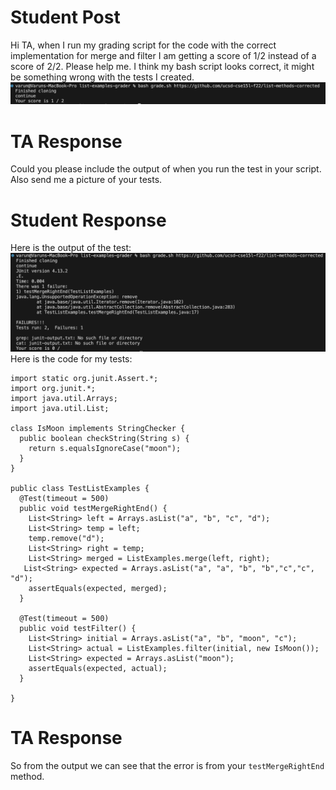 # Student Post
Hi TA, when I run my grading script for the code with the correct implementation for merge and filter I am getting a score of 1/2 instead of a score of 2/2. Please help me. I think my bash script looks correct, it might be something wrong with the tests I created.
![Image](lab5-1.png)
# TA Response
Could you please include the output of when you run the test in your script. Also send me a picture of your tests.
# Student Response
Here is the output of the test:
![Image](lab5-2.png)
Here is the code for my tests:
```
import static org.junit.Assert.*;
import org.junit.*;
import java.util.Arrays;
import java.util.List;

class IsMoon implements StringChecker {
  public boolean checkString(String s) {
    return s.equalsIgnoreCase("moon");
  }
}

public class TestListExamples {
  @Test(timeout = 500)
  public void testMergeRightEnd() {
    List<String> left = Arrays.asList("a", "b", "c", "d");
    List<String> temp = left;
    temp.remove("d");
    List<String> right = temp; 
    List<String> merged = ListExamples.merge(left, right);
   List<String> expected = Arrays.asList("a", "a", "b", "b","c","c", "d");
    assertEquals(expected, merged);
  }

  @Test(timeout = 500)
  public void testFilter() {
    List<String> initial = Arrays.asList("a", "b", "moon", "c");
    List<String> actual = ListExamples.filter(initial, new IsMoon());
    List<String> expected = Arrays.asList("moon");
    assertEquals(expected, actual);
  }

}
```
# TA Response
So from the output we can see that the error is from your ```testMergeRightEnd``` method. 
